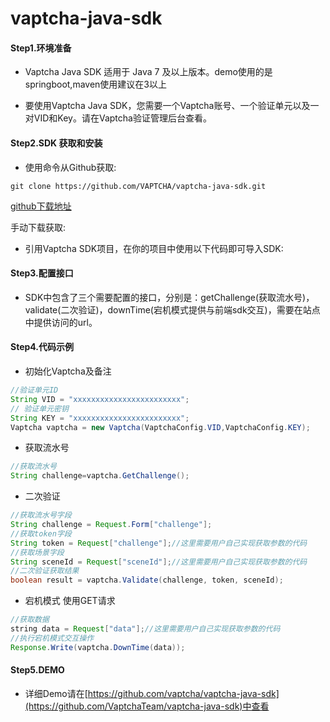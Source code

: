 # vaptcha-java-sdk
#### Step1.环境准备

- Vaptcha Java SDK 适用于 Java 7 及以上版本。demo使用的是springboot,maven使用建议在3以上


- 要使用Vaptcha Java SDK，您需要一个Vaptcha账号、一个验证单元以及一对VID和Key。请在Vaptcha验证管理后台查看。

#### Step2.SDK 获取和安装

- 使用命令从Github获取:

```shell
git clone https://github.com/VAPTCHA/vaptcha-java-sdk.git
```

[github下载地址](https://github.com/VAPTCHA/vaptcha-java-sdk)

 

手动下载获取:

- 引用Vaptcha SDK项目，在你的项目中使用以下代码即可导入SDK:

#### Step3.配置接口

- SDK中包含了三个需要配置的接口，分别是：getChallenge(获取流水号)，validate(二次验证)，downTime(宕机模式提供与前端sdk交互)，需要在站点中提供访问的url。

#### Step4.代码示例

- 初始化Vaptcha及备注

```java
//验证单元ID
String VID = "xxxxxxxxxxxxxxxxxxxxxxxx";
// 验证单元密钥
String KEY = "xxxxxxxxxxxxxxxxxxxxxxxx";
Vaptcha vaptcha = new Vaptcha(VaptchaConfig.VID,VaptchaConfig.KEY);

```

- 获取流水号

```java
//获取流水号
String challenge=vaptcha.GetChallenge();
```

- 二次验证

```java
//获取流水号字段
String challenge = Request.Form["challenge"];
//获取token字段
String token = Request["challenge"];//这里需要用户自己实现获取参数的代码
//获取场景字段
String sceneId = Request["sceneId"];//这里需要用户自己实现获取参数的代码
//二次验证获取结果
boolean result = vaptcha.Validate(challenge, token, sceneId);
```

- 宕机模式 使用GET请求

```java
//获取数据
string data = Request["data"];//这里需要用户自己实现获取参数的代码
//执行宕机模式交互操作
Response.Write(vaptcha.DownTime(data));
```

#### Step5.DEMO

- 详细Demo请在[https://github.com/vaptcha/vaptcha-java-sdk](https://github.com/VaptchaTeam/vaptcha-java-sdk)中查看

